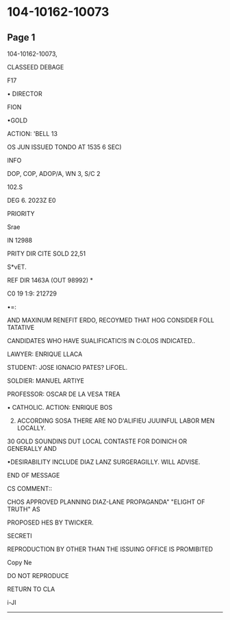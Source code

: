 # 104-10162-10073

## Page 1

104-10162-10073,

CLASSEED DEBAGE

F17

• DIRECTOR

FION

•GOLD

ACTION: 'BELL 13

OS JUN ISSUED TONDO AT 1535 6 SEC)

INFO

DOP, COP, ADOP/A, WN 3, S/C 2

102.S

DEG 6. 2023Z E0

PRIORITY

Srae

IN 12988

PRITY DIR CITE SOLD 22,51

S*vET.

REF DIR 1463A (OUT 98992) *

C0 19 1:9: 212729

•=:

AND MAXINUM RENEFIT ERDO, RECOYMED THAT HOG CONSIDER FOLL TATATIVE

CANDIDATES WHO HAVE SUALIFICATIC!S IN C:OLOS INDICATED..

LAWYER: ENRIQUE LLACA

STUDENT: JOSE IGNACIO PATES? LiFOEL.

SOLDIER: MANUEL ARTIYE

PROFESSOR: OSCAR DE LA VESA TREA

• CATHOLIC. ACTION: ENRIQUE BOS

2. ACCORDING SOSA THERE ARE NO D'ALIFIEU JUUINFUL LABOR MEN LOCALLY.

30 GOLD SOUNDINS DUT LOCAL CONTASTE FOR DOINICH OR GENERALLY AND

•DESIRABILITY INCLUDE DIAZ LANZ SURGERAGILLY. WILL ADVISE.

END OF MESSAGE

CS COMMENT::

CHOS APPROVED PLANNING DIAZ-LANE PROPAGANDA" "ELIGHT OF TRUTH" AS

PROPOSED HES BY TWICKER.

SECRETI

REPRODUCTION BY OTHER THAN THE ISSUING OFFICE IS PROMIBITED

Copy Ne

DO NOT REPRODUCE

RETURN TO CLA

i-JI

---


